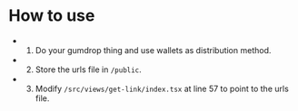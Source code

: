 # How to use

- 1. Do your gumdrop thing and use wallets as distribution method.
- 2. Store the urls file in `/public`.
- 3. Modify `/src/views/get-link/index.tsx` at line 57 to point to the urls file.